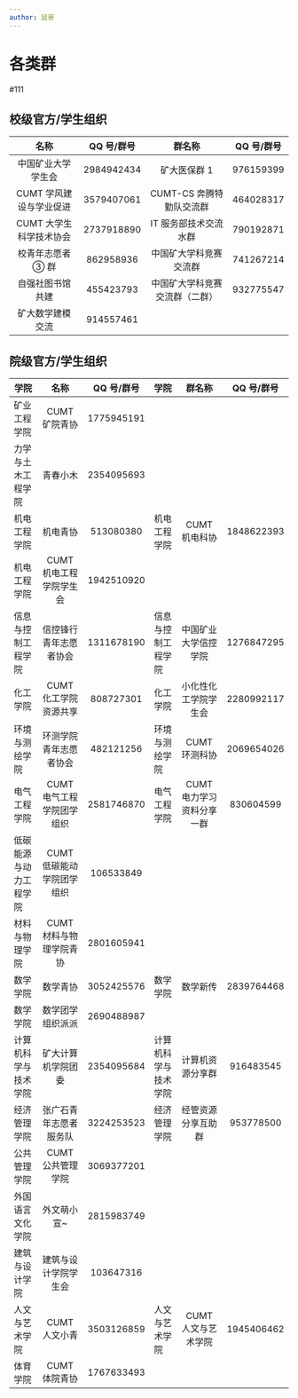 ```yaml
---
author: 鼠哥
---
```


# 各类群

#111

## 校级官方/学生组织

|          名称           | QQ 号/群号 |             群名称             | QQ 号/群号 |
| :---------------------: | :--------: | :----------------------------: | :--------: |
|   中国矿业大学学生会    | 2984942434 |          矿大医保群 1          | 976159399  |
| CUMT 学风建设与学业促进 | 3579407061 |    CUMT-CS 奔腾特勤队交流群    | 464028317  |
| CUMT 大学生科学技术协会 | 2737918890 |     IT 服务部技术交流水群      | 790192871  |
|    校青年志愿者 ③ 群    | 862958936  |     中国矿大学科竞赛交流群     | 741267214  |
|    自强社图书馆共建     | 455423793  | 中国矿大学科竞赛交流群（二群） | 932775547  |
|    矿大数学建模交流     | 914557461  |                                |            |

## 院级官方/学生组织

| 学院                   |           名称            | QQ 号/群号 | 学院                 |          群名称           | QQ 号/群号 |
| ---------------------- | :-----------------------: | :--------: | -------------------- | :-----------------------: | :--------: |
| 矿业工程学院           |       CUMT 矿院青协       | 1775945191 |                      |                           |            |
| 力学与土木工程学院     |         青春小木          | 2354095693 |                      |                           |            |
| 机电工程学院           |         机电青协          | 513080380  | 机电工程学院         |       CUMT 机电科协       | 1848622393 |
| 机电工程学院           |  CUMT 机电工程学院学生会  | 1942510920 |                      |                           |            |
| 信息与控制工程学院     |  信控锋行青年志愿者协会   | 1311678190 | 信息与控制工程学院   |   中国矿业大学信控学院    | 1276847295 |
| 化工学院               |   CUMT 化工学院资源共享   | 808727301  | 化工学院             |   小化性化工学院学生会    | 2280992117 |
| 环境与测绘学院         |  环测学院青年志愿者协会   | 482121256  | 环境与测绘学院       |       CUMT 环测科协       | 2069654026 |
| 电气工程学院           | CUMT 电气工程学院团学组织 | 2581746870 | 电气工程学院         | CUMT 电力学习资料分享一群 | 830604599  |
| 低碳能源与动力工程学院 | CUMT 低碳能动学院团学组织 | 106533849  |                      |                           |            |
| 材料与物理学院         |  CUMT 材料与物理学院青协  | 2801605941 |                      |                           |            |
| 数学学院               |         数学青协          | 3052425576 | 数学学院             |         数学新传          | 2839764468 |
| 数学学院               |     数学团学组织派派      | 2690488987 |                      |                           |            |
| 计算机科学与技术学院   |    矿大计算机学院团委     | 2354095684 | 计算机科学与技术学院 |     计算机资源分享群      | 916483545  |
| 经济管理学院           |  张广石青年志愿者服务队   | 3224253523 | 经济管理学院         |    经管资源分享互助群     | 953778500  |
| 公共管理学院           |     CUMT 公共管理学院     | 3069377201 |                      |                           |            |
| 外国语言文化学院       |        外文萌小宣~        | 2815983749 |                      |                           |            |
| 建筑与设计学院         |   建筑与设计学院学生会    | 103647316  |                      |                           |            |
| 人文与艺术学院         |       CUMT 人文小青       | 3503126859 | 人文与艺术学院       |    CUMT 人文与艺术学院    | 1945406462 |
| 体育学院               |       CUMT 体院青协       | 1767633493 |                      |                           |            |
